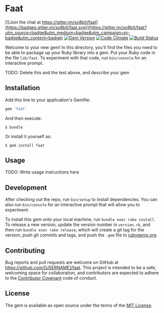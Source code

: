 # Faat

[![Join the chat at https://gitter.im/xo8bit/faat](https://badges.gitter.im/xo8bit/faat.svg)](https://gitter.im/xo8bit/faat?utm_source=badge&utm_medium=badge&utm_campaign=pr-badge&utm_content=badge) [![Gem Version](https://badge.fury.io/rb/faat.svg)](https://badge.fury.io/rb/faat) [![Code Climate](https://codeclimate.com/repos/5682a7159f15887c160012db/badges/cf30bc0cbeae6d202620/gpa.svg)](https://codeclimate.com/repos/5682a7159f15887c160012db/feed) [![Build Status](https://travis-ci.org/xo8bit/faat.svg?branch=develop)](https://travis-ci.org/xo8bit/faat)

Welcome to your new gem! In this directory, you'll find the files you need to be able to package up your Ruby library into a gem. Put your Ruby code in the file `lib/faat`. To experiment with that code, run `bin/console` for an interactive prompt.

TODO: Delete this and the text above, and describe your gem

## Installation

Add this line to your application's Gemfile:

```ruby
gem 'faat'
```

And then execute:

    $ bundle

Or install it yourself as:

    $ gem install faat

## Usage

TODO: Write usage instructions here

## Development

After checking out the repo, run `bin/setup` to install dependencies. You can also run `bin/console` for an interactive prompt that will allow you to experiment.

To install this gem onto your local machine, run `bundle exec rake install`. To release a new version, update the version number in `version.rb`, and then run `bundle exec rake release`, which will create a git tag for the version, push git commits and tags, and push the `.gem` file to [rubygems.org](https://rubygems.org).

## Contributing

Bug reports and pull requests are welcome on GitHub at https://github.com/[USERNAME]/faat. This project is intended to be a safe, welcoming space for collaboration, and contributors are expected to adhere to the [Contributor Covenant](http://contributor-covenant.org) code of conduct.


## License

The gem is available as open source under the terms of the [MIT License](http://opensource.org/licenses/MIT).

